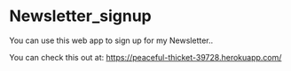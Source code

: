 # Newsletter_signup
You can use this web app to sign up for my Newsletter..

You can check this out at: https://peaceful-thicket-39728.herokuapp.com/
